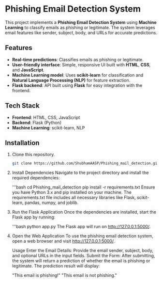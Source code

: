 # Phishing Email Detection System

This project implements a **Phishing Email Detection System** using **Machine Learning** to classify emails as phishing or legitimate. The system leverages email features like sender, subject, body, and URLs for accurate predictions.

## Features
- **Real-time predictions**: Classifies emails as phishing or legitimate.
- **User-friendly interface**: Simple, responsive UI built with **HTML**, **CSS**, and **JavaScript**.
- **Machine Learning model**: Uses **scikit-learn** for classification and **Natural Language Processing (NLP)** for feature extraction.
- **Flask backend**: API built using **Flask** for easy integration with the frontend.

## Tech Stack
- **Frontend**: HTML, CSS, JavaScript
- **Backend**: Flask (Python)
- **Machine Learning**: scikit-learn, NLP

## Installation
1. Clone this repository.
   ```bash
   git clone https://github.com/ShubhamAASP/Phishing_mail_detection.git
2. Install Dependencies
   Navigate to the project directory and install the required dependencies:

   '''bash
   cd Phishing_mail_detection
   pip install -r requirements.txt
   Ensure you have Python 3.x and pip installed on your machine. The requirements.txt file includes all necessary libraries like Flask, scikit-learn, pandas, numpy, and joblib.

3. Run the Flask Application
   Once the dependencies are installed, start the Flask app by running:

   '''bash
   python app.py
   The Flask app will run on http://127.0.0.1:5000/.

4. Open the Web Application
   To use the phishing email detection system, open a web browser and visit http://127.0.0.1:5000/.

   Usage
   Enter the Email Details: Provide the email sender, subject, body, and optional URLs in the input fields.
   Submit the Form: After submitting, the system will return a prediction of whether the email is phishing or legitimate.
   The prediction result will display:

   "This email is phishing!"
   "This email is not phishing."
